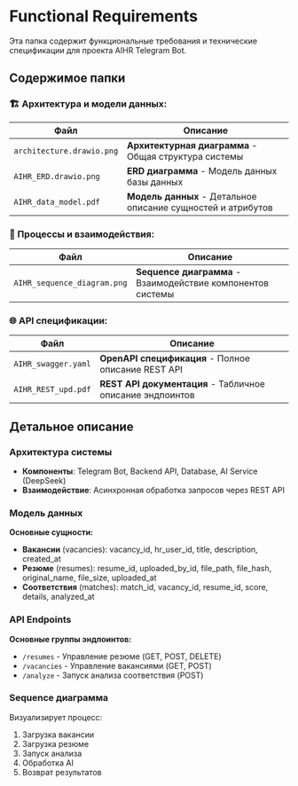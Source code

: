 # Functional Requirements

Эта папка содержит функциональные требования и технические спецификации для проекта AIHR Telegram Bot.

## Содержимое папки

### 🏗️ Архитектура и модели данных:

| Файл | Описание |
|------|-----------|
| `architecture.drawio.png` | **Архитектурная диаграмма** - Общая структура системы |
| `AIHR_ERD.drawio.png` | **ERD диаграмма** - Модель данных базы данных |
| `AIHR_data_model.pdf` | **Модель данных** - Детальное описание сущностей и атрибутов |

### 🔄 Процессы и взаимодействия:

| Файл | Описание |
|------|-----------|
| `AIHR_sequence_diagram.png` | **Sequence диаграмма** - Взаимодействие компонентов системы |

### 🌐 API спецификации:

| Файл | Описание |
|------|-----------|
| `AIHR_swagger.yaml` | **OpenAPI спецификация** - Полное описание REST API |
| `AIHR_REST_upd.pdf` | **REST API документация** - Табличное описание эндпоинтов |

## Детальное описание

### Архитектура системы
- **Компоненты**: Telegram Bot, Backend API, Database, AI Service (DeepSeek)
- **Взаимодействие**: Асинхронная обработка запросов через REST API

### Модель данных
**Основные сущности:**
- **Вакансии** (vacancies): vacancy_id, hr_user_id, title, description, created_at
- **Резюме** (resumes): resume_id, uploaded_by_id, file_path, file_hash, original_name, file_size, uploaded_at
- **Соответствия** (matches): match_id, vacancy_id, resume_id, score, details, analyzed_at

### API Endpoints
**Основные группы эндпоинтов:**
- `/resumes` - Управление резюме (GET, POST, DELETE)
- `/vacancies` - Управление вакансиями (GET, POST)
- `/analyze` - Запуск анализа соответствия (POST)

### Sequence диаграмма
Визуализирует процесс:
1. Загрузка вакансии
2. Загрузка резюме
3. Запуск анализа
4. Обработка AI
5. Возврат результатов
